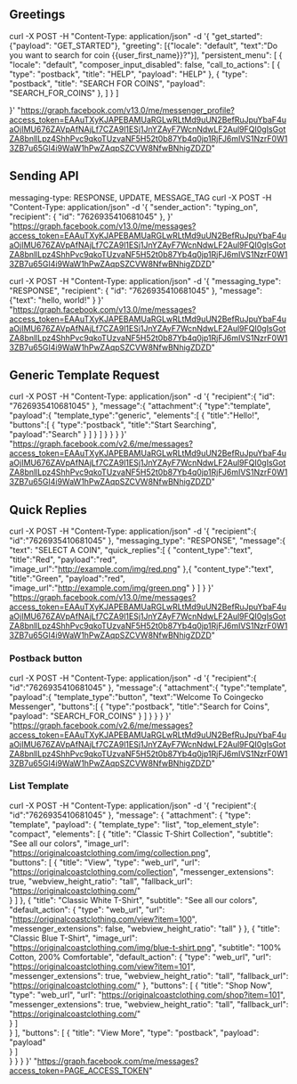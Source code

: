 ## Greetings

curl -X POST -H "Content-Type: application/json" -d '{
  "get_started": {"payload": "GET_STARTED"},
  "greeting": [{"locale": "default", "text":"Do you want to search for coin {{user_first_name}}?"}],
  "persistent_menu": [
      {
          "locale": "default",
          "composer_input_disabled": false,
          "call_to_actions": [
              {
                  "type": "postback",
                  "title": "HELP",
                  "payload": "HELP"
              },
              {
                  "type": "postback",
                  "title": "SEARCH FOR COINS",
                  "payload": "SEARCH_FOR_COINS"
              },
          ]
      }
  ]

}' "https://graph.facebook.com/v13.0/me/messenger_profile?access_token=EAAuTXyKJAPEBAMUaRGLwRLtMd9uUN2BefRuJpuYbaF4uaOjIMU676ZAVpAfNAjLf7CZA9l1ESj1JnYZAyF7WcnNdwLF2Aul9FQI0gIsGotZA8bnllLpz4ShhPvc9qkoTUzvaNF5H52t0b87Yb4q0jp1RjFJ6mIVS1NzrF0W13ZB7u65GI4i9WaW1hPwZAqpSZCVW8NfwBNhigZDZD"

## Sending API
messaging-type: RESPONSE, UPDATE, MESSAGE_TAG
curl -X POST -H "Content-Type: application/json" -d '{
  "sender_action": "typing_on",
  "recipient": {
    "id": "7626935410681045"
  },
}' "https://graph.facebook.com/v13.0/me/messages?access_token=EAAuTXyKJAPEBAMUaRGLwRLtMd9uUN2BefRuJpuYbaF4uaOjIMU676ZAVpAfNAjLf7CZA9l1ESj1JnYZAyF7WcnNdwLF2Aul9FQI0gIsGotZA8bnllLpz4ShhPvc9qkoTUzvaNF5H52t0b87Yb4q0jp1RjFJ6mIVS1NzrF0W13ZB7u65GI4i9WaW1hPwZAqpSZCVW8NfwBNhigZDZD"

curl -X POST -H "Content-Type: application/json" -d '{
  "messaging_type": "RESPONSE",
  "recipient": {
    "id": "7626935410681045"
  },
  "message": {"text": "hello, world!" }
}' "https://graph.facebook.com/v13.0/me/messages?access_token=EAAuTXyKJAPEBAMUaRGLwRLtMd9uUN2BefRuJpuYbaF4uaOjIMU676ZAVpAfNAjLf7CZA9l1ESj1JnYZAyF7WcnNdwLF2Aul9FQI0gIsGotZA8bnllLpz4ShhPvc9qkoTUzvaNF5H52t0b87Yb4q0jp1RjFJ6mIVS1NzrF0W13ZB7u65GI4i9WaW1hPwZAqpSZCVW8NfwBNhigZDZD"


## Generic Template Request

curl -X POST -H "Content-Type: application/json" -d '{
  "recipient":{
    "id": "7626935410681045"
  },
  "message":{
    "attachment":{
      "type":"template",
      "payload":{
        "template_type":"generic",
        "elements":[
           {
            "title":"Hello!",
            "buttons":[
             {
                "type":"postback",
                "title":"Start Searching",
                "payload":"Search"
              } 
            ]
          }
        ]
      }
    }
  }
}' "https://graph.facebook.com/v2.6/me/messages?access_token=EAAuTXyKJAPEBAMUaRGLwRLtMd9uUN2BefRuJpuYbaF4uaOjIMU676ZAVpAfNAjLf7CZA9l1ESj1JnYZAyF7WcnNdwLF2Aul9FQI0gIsGotZA8bnllLpz4ShhPvc9qkoTUzvaNF5H52t0b87Yb4q0jp1RjFJ6mIVS1NzrF0W13ZB7u65GI4i9WaW1hPwZAqpSZCVW8NfwBNhigZDZD"



## Quick Replies

curl -X POST -H "Content-Type: application/json" -d '{
  "recipient":{
    "id":"7626935410681045"
  },
  "messaging_type": "RESPONSE",
  "message":{
    "text": "SELECT A COIN",
    "quick_replies":[
      {
        "content_type":"text",
        "title":"Red",
        "payload":"red",
        "image_url":"http://example.com/img/red.png"
      },{
        "content_type":"text",
        "title":"Green",
        "payload":"red",
        "image_url":"http://example.com/img/green.png"
      }
    ]
  }
}' "https://graph.facebook.com/v13.0/me/messages?access_token=EAAuTXyKJAPEBAMUaRGLwRLtMd9uUN2BefRuJpuYbaF4uaOjIMU676ZAVpAfNAjLf7CZA9l1ESj1JnYZAyF7WcnNdwLF2Aul9FQI0gIsGotZA8bnllLpz4ShhPvc9qkoTUzvaNF5H52t0b87Yb4q0jp1RjFJ6mIVS1NzrF0W13ZB7u65GI4i9WaW1hPwZAqpSZCVW8NfwBNhigZDZD" 

### Postback button

curl -X POST -H "Content-Type: application/json" -d '{
  "recipient":{
    "id":"7626935410681045"
  },
  "message":{
    "attachment":{
      "type":"template",
      "payload":{
        "template_type":"button",
        "text":"Welcome To Coingecko Messenger",
        "buttons":[
          {
            "type":"postback",
            "title":"Search for Coins",
            "payload": "SEARCH_FOR_COINS"
          }
        ]
      }
    }
  }
}' "https://graph.facebook.com/v2.6/me/messages?access_token=EAAuTXyKJAPEBAMUaRGLwRLtMd9uUN2BefRuJpuYbaF4uaOjIMU676ZAVpAfNAjLf7CZA9l1ESj1JnYZAyF7WcnNdwLF2Aul9FQI0gIsGotZA8bnllLpz4ShhPvc9qkoTUzvaNF5H52t0b87Yb4q0jp1RjFJ6mIVS1NzrF0W13ZB7u65GI4i9WaW1hPwZAqpSZCVW8NfwBNhigZDZD"


### List Template

curl -X POST -H "Content-Type: application/json" -d '{
  "recipient":{
    "id":"7626935410681045"
  }, 
  "message": {
    "attachment": {
      "type": "template",
      "payload": {
        "template_type": "list",
        "top_element_style": "compact",
        "elements": [
          {
            "title": "Classic T-Shirt Collection",
            "subtitle": "See all our colors",
            "image_url": "https://originalcoastclothing.com/img/collection.png",          
            "buttons": [
              {
                "title": "View",
                "type": "web_url",
                "url": "https://originalcoastclothing.com/collection",
                "messenger_extensions": true,
                "webview_height_ratio": "tall",
                "fallback_url": "https://originalcoastclothing.com/"            
              }
            ]
          },
          {
            "title": "Classic White T-Shirt",
            "subtitle": "See all our colors",
            "default_action": {
              "type": "web_url",
              "url": "https://originalcoastclothing.com/view?item=100",
              "messenger_extensions": false,
              "webview_height_ratio": "tall"
            }
          },
          {
            "title": "Classic Blue T-Shirt",
            "image_url": "https://originalcoastclothing.com/img/blue-t-shirt.png",
            "subtitle": "100% Cotton, 200% Comfortable",
            "default_action": {
              "type": "web_url",
              "url": "https://originalcoastclothing.com/view?item=101",
              "messenger_extensions": true,
              "webview_height_ratio": "tall",
              "fallback_url": "https://originalcoastclothing.com/"
            },
            "buttons": [
              {
                "title": "Shop Now",
                "type": "web_url",
                "url": "https://originalcoastclothing.com/shop?item=101",
                "messenger_extensions": true,
                "webview_height_ratio": "tall",
                "fallback_url": "https://originalcoastclothing.com/"            
              }
            ]        
          }
        ],
         "buttons": [
          {
            "title": "View More",
            "type": "postback",
            "payload": "payload"            
          }
        ]  
      }
    }
  }
}' "https://graph.facebook.com/me/messages?access_token=PAGE_ACCESS_TOKEN"
